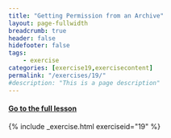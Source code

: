 ```yaml
---
title: "Getting Permission from an Archive"
layout: page-fullwidth
breadcrumb: true
header: false
hidefooter: false
tags:
    - exercise
categories: [exercise19,exercisecontent]
permalink: "/exercises/19/"
#description: "This is a page description"
---
```

<h4><a href="{{ site.url }}{{ site.baseurl }}/modules/3/c">Go to the full lesson</a></h4>
{% include _exercise.html exerciseid="19" %}